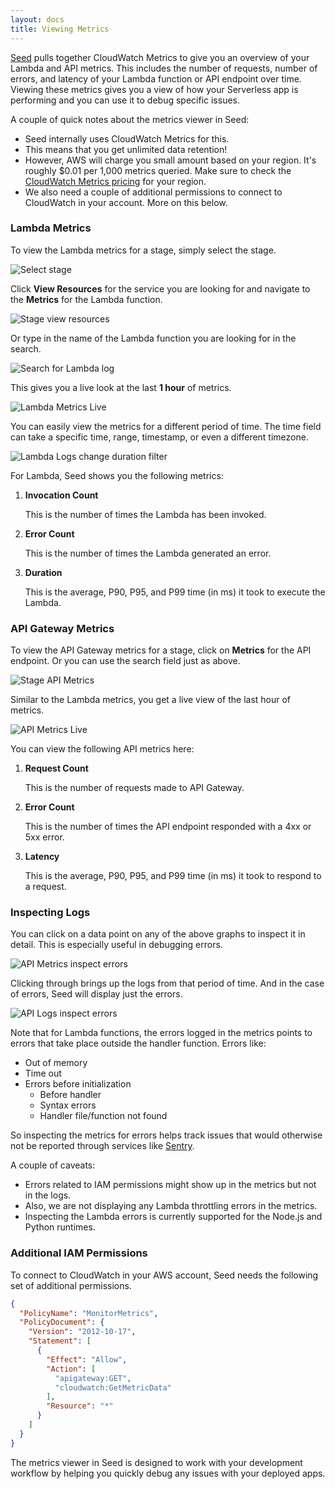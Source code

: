 ```yaml
---
layout: docs
title: Viewing Metrics
---
```


[Seed](/) pulls together CloudWatch Metrics to give you an overview of your Lambda and API metrics. This includes the number of requests, number of errors, and latency of your Lambda function or API endpoint over time. Viewing these metrics gives you a view of how your Serverless app is performing and you can use it to debug specific issues.

A couple of quick notes about the metrics viewer in Seed:

- Seed internally uses CloudWatch Metrics for this.
- This means that you get unlimited data retention!
- However, AWS will charge you small amount based on your region. It's roughly $0.01 per 1,000 metrics queried. Make sure to check the [CloudWatch Metrics pricing](https://aws.amazon.com/cloudwatch/pricing/) for your region.
- We also need a couple of additional permissions to connect to CloudWatch in your account. More on this below.

### Lambda Metrics

To view the Lambda metrics for a stage, simply select the stage.

![Select stage](/assets/docs/viewing-metrics/select-stage.png)

Click **View Resources** for the service you are looking for and navigate to the **Metrics** for the Lambda function.

![Stage view resources](/assets/docs/viewing-metrics/stage-view-resources.png)

Or type in the name of the Lambda function you are looking for in the search.

![Search for Lambda log](/assets/docs/viewing-metrics/search-for-lambda-metric.png)

This gives you a live look at the last **1 hour** of metrics.

![Lambda Metrics Live](/assets/docs/viewing-metrics/lambda-metrics-live.png)

You can easily view the metrics for a different period of time. The time field can take a specific time, range, timestamp, or even a different timezone.

![Lambda Logs change duration filter](/assets/docs/viewing-metrics/lambda-metrics-change-duration-filter.png)

For Lambda, Seed shows you the following metrics:

1. **Invocation Count**

   This is the number of times the Lambda has been invoked.

2. **Error Count**

   This is the number of times the Lambda generated an error.

3. **Duration**

   This is the average, P90, P95, and P99 time (in ms) it took to execute the Lambda.

### API Gateway Metrics

To view the API Gateway metrics for a stage, click on **Metrics** for the API endpoint. Or you can use the search field just as above.

![Stage API Metrics](/assets/docs/viewing-metrics/stage-api-metrics.png)

Similar to the Lambda metrics, you get a live view of the last hour of metrics.

![API Metrics Live](/assets/docs/viewing-metrics/api-metrics-live.png)

You can view the following API metrics here:

1. **Request Count**

   This is the number of requests made to API Gateway.

2. **Error Count**

   This is the number of times the API endpoint responded with a 4xx or 5xx error.

3. **Latency**

   This is the average, P90, P95, and P99 time (in ms) it took to respond to a request.

### Inspecting Logs

You can click on a data point on any of the above graphs to inspect it in detail. This is especially useful in debugging errors.

![API Metrics inspect errors](/assets/docs/viewing-metrics/api-metrics-inspect-errors.png)

Clicking through brings up the logs from that period of time. And in the case of errors, Seed will display just the errors.

![API Logs inspect errors](/assets/docs/viewing-metrics/api-logs-inspect-errors.png)

Note that for Lambda functions, the errors logged in the metrics points to errors that take place outside the handler function. Errors like:

- Out of memory
- Time out
- Errors before initialization
  - Before handler
  - Syntax errors
  - Handler file/function not found

So inspecting the metrics for errors helps track issues that would otherwise not be reported through services like [Sentry](https://sentry.io). 

A couple of caveats:

- Errors related to IAM permissions might show up in the metrics but not in the logs.
- Also, we are not displaying any Lambda throttling errors in the metrics.
- Inspecting the Lambda errors is currently supported for the Node.js and Python runtimes.

### Additional IAM Permissions

To connect to CloudWatch in your AWS account, Seed needs the following set of additional permissions.
  
``` json
{
  "PolicyName": "MonitorMetrics",
  "PolicyDocument": {
    "Version": "2012-10-17",
    "Statement": [
      {
        "Effect": "Allow",
        "Action": [
          "apigateway:GET",
          "cloudwatch:GetMetricData"
        ],
        "Resource": "*"
      }
    ]
  }
}
```

The metrics viewer in Seed is designed to work with your development workflow by helping you quickly debug any issues with your deployed apps.
